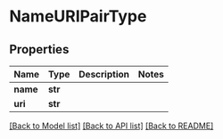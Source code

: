 # NameURIPairType

## Properties
Name | Type | Description | Notes
------------ | ------------- | ------------- | -------------
**name** | **str** |  | 
**uri** | **str** |  | 

[[Back to Model list]](../README.md#documentation-for-models) [[Back to API list]](../README.md#documentation-for-api-endpoints) [[Back to README]](../README.md)


